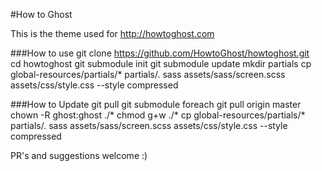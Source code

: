#How to Ghost

This is the theme used for http://howtoghost.com

###How to use
	git clone https://github.com/HowtoGhost/howtoghost.git	
	cd howtoghost
	git submodule init
	git submodule update
	mkdir partials
	cp global-resources/partials/* partials/.
	sass assets/sass/screen.scss assets/css/style.css --style compressed
	
###How to Update
	git pull
	git submodule foreach git pull origin master
	chown -R ghost:ghost ./*
	chmod g+w ./*
	cp global-resources/partials/* partials/.
	sass assets/sass/screen.scss assets/css/style.css --style compressed

PR's and suggestions welcome :)